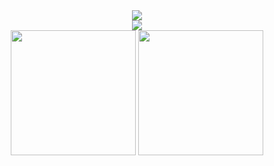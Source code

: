 <div align="center">
    <img src="https://readme-typing-svg.herokuapp.com?font=Fira+Code&size=26&duration=1000&pause=1000&color=00B37E&center=true&vCenter=true&random=false&width=500&lines=Hi%2C+I'm+Niedson;Front-end+Developer;B.Sc.+in+Science+n+Technology;Mechatronics+Technician" />
</div>
<div align="center">
    <image src="content.svg">
</div>
<div align="center">
    <img height="200em" src="https://github-readme-stats.vercel.app/api?username=niedsonf&show_icons=true&theme=tokyonight" />
    <img height="200em" src="https://github-readme-stats.vercel.app/api/top-langs/?username=niedsonf&layout=donut&theme=tokyonight" />
</div>